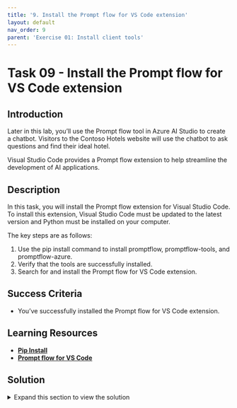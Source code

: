 ```yaml
---
title: '9. Install the Prompt flow for VS Code extension'
layout: default
nav_order: 9
parent: 'Exercise 01: Install client tools'
---
```


# Task 09 - Install the Prompt flow for VS Code extension

<!--- Estimated time: 5 minutes---> 

## Introduction

Later in this lab, you’ll use the Prompt flow tool in Azure AI Studio to create a chatbot. Visitors to the Contoso Hotels website will use the chatbot to ask questions and find their ideal hotel.

Visual Studio Code provides a Prompt flow extension to help streamline the development of AI applications. 

## Description

In this task, you will install the Prompt flow extension for Visual Studio Code. To install this extension, Visual Studio Code must be updated to the latest version and Python must be installed on your computer.

The key steps are as follows:

1. Use the pip install command to install promptflow, promptflow-tools, and promptflow-azure.
1. Verify that the tools are successfully installed.
1. Search for and install the Prompt flow for VS Code extension.

## Success Criteria

- You’ve successfully installed the Prompt flow for VS Code extension. 

## Learning Resources

- [**Pip Install**](https://python.land/virtual-environments/installing-packages-with-pip)
- [**Prompt flow for VS Code**](https://marketplace.visualstudio.com/items?itemName=prompt-flow.prompt-flow)

## Solution

<details markdown="block">
<summary>Expand this section to view the solution</summary>

1. In Visual Studio Code, select **Ctrl+Shift+X**  to open the **Visual Studio Code Extensions** pane.

1. In the **Extensions** pane **Search** field, enter **Prompt flow**.

1. In the search results, select **Prompt flow for VS Code** and then select **Install**. Wait while the extension installs.

   {: .warning }
   > You may see an error stating that the extension is not compatible with the version of Visual Studio Code that you’ve installed. If you see the error, follow the steps in Exercise 01 Task 02 to upgrade Visual Studio Code.

1. Enter the following command at the Visual Studio Code Terminal prompt. This command installs libraries that support Prompt flow.

    ```
    pip install promptflow promptflow-tools promptflow-azure
    ```

1. Enter the following command at the Visual Studio Code Terminal prompt. This command checks the installation.

    ```
    pf -v
    ```

   {: .note }
   > If the tools are correctly installed, version information for the tools displays in the Terminal window.

    ![wcakem07.png](../../media/wcakem07.png) 

   {: .warning }
   > If you see an error message stating that "pf" is not recognized, close Visual Studio Code. Then, launch Visual Studio Code as an administrator and repeat the steps in this task.

1. Leave Visual Studio Code open. You’ll use the tool again in the next task.

</details>
